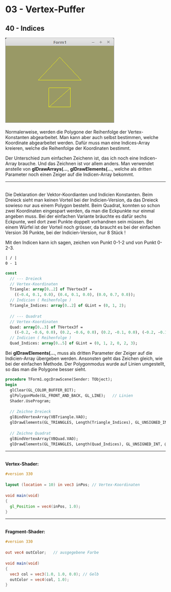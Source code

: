 # 03 - Vertex-Puffer
## 40 - Indices

<img src="image.png" alt="Selfhtml"><br><br>
Normalerweise, werden die Polygone der Reihenfolge der Vertex-Konstanten abgearbeitet.
Man kann aber auch selbst bestimmen, welche Koordinate abgearbeitet werden.
Dafür muss man eine Indices-Array kreieren, welche die Reihenfolge der Koordinaten bestimmt.

Der Unterschied zum einfachen Zeichenn ist, das ich noch eine Indicen-Array brauche.
Und das Zeichnen ist vor allem anders.
Man verwendet anstelle von <b>glDrawArrays(...</b>, <b>glDrawElements(...</b>, welche als dritten Parameter noch einen Zeiger auf die Indicen-Array bekommt.
<hr><br>
Die Deklaration der Vektor-Koordianten und Indicien Konstanten.
Beim Dreieck sieht man keinen Vorteil bei der Indicien-Version, da das Dreieck sowieso nur aus einem Polygon besteht.
Beim Quadrat, konnten so schon zwei Koordinaten eingespart werden, da man die Eckpunkte nur einmal angeben muss.
Bei der einfachen Variante bräuchte es dafür sechs Eckpunte, weil dort zwei Punkte doppelt vorhandnen sein müssen.
Bei einem Würfel ist der Vorteil noch grösser, da braucht es bei der einfachen Version 36 Punkte, bei der Indicien-Version, nur 8 Stück !

Mit den Indicen kann ich sagen, zeichen von Punkt 0-1-2 und von Punkt 0-2-3.


```3 - 2
| / |
0 - 1
```


```pascal
const
  // --- Dreieck
  // Vertex-Koordinaten
  Triangle: array[0..2] of TVertex3f =
    ((-0.4, 0.1, 0.0), (0.4, 0.1, 0.0), (0.0, 0.7, 0.0));
  // Indicien ( Reihenfolge )
  Triangle_Indices: array[0..2] of GLint = (0, 1, 2);

  // --- Quadrat
  // Vertex-Koordinaten
  Quad: array[0..3] of TVertex3f =
    ((-0.2, -0.6, 0.0), (0.2, -0.6, 0.0), (0.2, -0.1, 0.0), (-0.2, -0.1, 0.0));
  // Indicien ( Reihenfolge )
  Quad_Indices: array[0..5] of GLint = (0, 1, 2, 0, 2, 3);
```

Bei <b>glDrawElements(...</b>, muss als dritten Parameter der Zeiger auf die Indicien-Array übergeben werden.
Ansonsten geht das Zeichen gleich, wie bei der einfachen Methode.
Der Polygonmodus wurde auf Linien umgestellt, so das man die Polygone besser sieht.

```pascal
procedure TForm1.ogcDrawScene(Sender: TObject);
begin
  glClear(GL_COLOR_BUFFER_BIT);
  glPolygonMode(GL_FRONT_AND_BACK, GL_LINE);   // Linien
  Shader.UseProgram;

  // Zeichne Dreieck
  glBindVertexArray(VBTriangle.VAO);
  glDrawElements(GL_TRIANGLES, Length(Triangle_Indices), GL_UNSIGNED_INT, @Triangle_Indices);

  // Zeichne Quadrat
  glBindVertexArray(VBQuad.VAO);
  glDrawElements(GL_TRIANGLES, Length(Quad_Indices), GL_UNSIGNED_INT, @Quad_Indices);
```

<hr><br>
<b>Vertex-Shader:</b>


```glsl
#version 330

layout (location = 10) in vec3 inPos; // Vertex-Koordinaten

void main(void)
{
  gl_Position = vec4(inPos, 1.0);
}

```

<hr><br>
<b>Fragment-Shader:</b>

```glsl
#version 330

out vec4 outColor;   // ausgegebene Farbe

void main(void)
{
  vec3 col = vec3(1.0, 1.0, 0.0); // Gelb
  outColor = vec4(col, 1.0);
}

```


